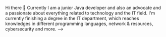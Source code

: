 Hi there 👋
Currently I am a junior Java developer and also an advocate and a passionate about everything related to technology and the IT field.
I'm currently finishing a degree in the IT department, 
which reaches knowledges in different programming languages, network & resources, cybersecurity and more.
-->

